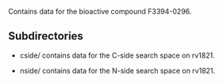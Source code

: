 Contains data for the bioactive compound F3394-0296.

## Subdirectories

- cside/ contains data for the C-side search space on rv1821.

- nside/ contains data for the N-side search space on rv1821.

